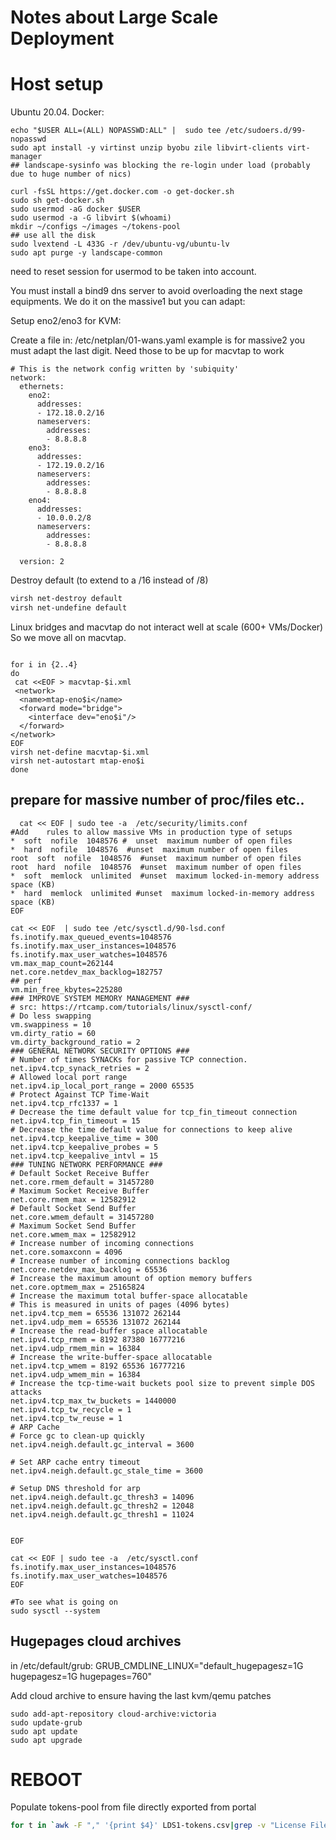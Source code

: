 # Notes about Large Scale Deployment

# Host setup

Ubuntu 20.04.
Docker: 
```shell
echo "$USER ALL=(ALL) NOPASSWD:ALL" |  sudo tee /etc/sudoers.d/99-nopasswd
sudo apt install -y virtinst unzip byobu zile libvirt-clients virt-manager
## landscape-sysinfo was blocking the re-login under load (probably due to huge number of nics)
 
curl -fsSL https://get.docker.com -o get-docker.sh
sudo sh get-docker.sh
sudo usermod -aG docker $USER
sudo usermod -a -G libvirt $(whoami)
mkdir ~/configs ~/images ~/tokens-pool
## use all the disk
sudo lvextend -L 433G -r /dev/ubuntu-vg/ubuntu-lv
sudo apt purge -y landscape-common
```
need to reset session for usermod to be taken into account.

You must install a bind9 dns server to avoid overloading the next stage equipments.
We do it on the massive1 but you can adapt:




Setup eno2/eno3 for KVM:

Create a file in: /etc/netplan/01-wans.yaml example is for massive2 you must adapt the last digit.
Need those to be up for macvtap to work
```shell
# This is the network config written by 'subiquity'
network:
  ethernets:
    eno2:
      addresses:
      - 172.18.0.2/16
      nameservers:
        addresses:
        - 8.8.8.8
    eno3:
      addresses:
      - 172.19.0.2/16
      nameservers:
        addresses:
        - 8.8.8.8
    eno4:
      addresses:
      - 10.0.0.2/8
      nameservers:
        addresses:
        - 8.8.8.8

  version: 2
```

Destroy default (to extend to a /16 instead of /8)
```bash
virsh net-destroy default
virsh net-undefine default
```

Linux bridges and macvtap do not interact well at scale (600+ VMs/Docker)
So we move all on macvtap.


```shell

for i in {2..4}
do
 cat <<EOF > macvtap-$i.xml
 <network>
  <name>mtap-eno$i</name>
  <forward mode="bridge">
    <interface dev="eno$i"/>
  </forward>
</network>
EOF
virsh net-define macvtap-$i.xml
virsh net-autostart mtap-eno$i
done
```

## prepare for massive number of proc/files etc..

```shell
  cat << EOF | sudo tee -a  /etc/security/limits.conf 
#Add    rules to allow massive VMs in production type of setups
*  soft  nofile  1048576 #  unset  maximum number of open files
*  hard  nofile  1048576  #unset  maximum number of open files
root  soft  nofile  1048576  #unset  maximum number of open files
root  hard  nofile  1048576  #unset  maximum number of open files
*  soft  memlock  unlimited  #unset  maximum locked-in-memory address space (KB)
*  hard  memlock  unlimited #unset  maximum locked-in-memory address space (KB)
EOF

cat << EOF  | sudo tee /etc/sysctl.d/90-lsd.conf 
fs.inotify.max_queued_events=1048576
fs.inotify.max_user_instances=1048576
fs.inotify.max_user_watches=1048576
vm.max_map_count=262144
net.core.netdev_max_backlog=182757
## perf
vm.min_free_kbytes=225280
### IMPROVE SYSTEM MEMORY MANAGEMENT ###
# src: https://rtcamp.com/tutorials/linux/sysctl-conf/
# Do less swapping
vm.swappiness = 10
vm.dirty_ratio = 60
vm.dirty_background_ratio = 2
### GENERAL NETWORK SECURITY OPTIONS ###
# Number of times SYNACKs for passive TCP connection.
net.ipv4.tcp_synack_retries = 2
# Allowed local port range
net.ipv4.ip_local_port_range = 2000 65535
# Protect Against TCP Time-Wait
net.ipv4.tcp_rfc1337 = 1
# Decrease the time default value for tcp_fin_timeout connection
net.ipv4.tcp_fin_timeout = 15
# Decrease the time default value for connections to keep alive
net.ipv4.tcp_keepalive_time = 300
net.ipv4.tcp_keepalive_probes = 5
net.ipv4.tcp_keepalive_intvl = 15
### TUNING NETWORK PERFORMANCE ###
# Default Socket Receive Buffer
net.core.rmem_default = 31457280
# Maximum Socket Receive Buffer
net.core.rmem_max = 12582912
# Default Socket Send Buffer
net.core.wmem_default = 31457280
# Maximum Socket Send Buffer
net.core.wmem_max = 12582912
# Increase number of incoming connections
net.core.somaxconn = 4096
# Increase number of incoming connections backlog
net.core.netdev_max_backlog = 65536
# Increase the maximum amount of option memory buffers
net.core.optmem_max = 25165824
# Increase the maximum total buffer-space allocatable
# This is measured in units of pages (4096 bytes)
net.ipv4.tcp_mem = 65536 131072 262144
net.ipv4.udp_mem = 65536 131072 262144
# Increase the read-buffer space allocatable
net.ipv4.tcp_rmem = 8192 87380 16777216
net.ipv4.udp_rmem_min = 16384
# Increase the write-buffer-space allocatable
net.ipv4.tcp_wmem = 8192 65536 16777216
net.ipv4.udp_wmem_min = 16384
# Increase the tcp-time-wait buckets pool size to prevent simple DOS attacks
net.ipv4.tcp_max_tw_buckets = 1440000
net.ipv4.tcp_tw_recycle = 1
net.ipv4.tcp_tw_reuse = 1
# ARP Cache
# Force gc to clean-up quickly
net.ipv4.neigh.default.gc_interval = 3600

# Set ARP cache entry timeout
net.ipv4.neigh.default.gc_stale_time = 3600

# Setup DNS threshold for arp
net.ipv4.neigh.default.gc_thresh3 = 14096
net.ipv4.neigh.default.gc_thresh2 = 12048
net.ipv4.neigh.default.gc_thresh1 = 11024


EOF

cat << EOF | sudo tee -a  /etc/sysctl.conf
fs.inotify.max_user_instances=1048576
fs.inotify.max_user_watches=1048576
EOF

#To see what is going on
sudo sysctl --system

```
## Hugepages cloud archives
in /etc/default/grub:
GRUB_CMDLINE_LINUX="default_hugepagesz=1G hugepagesz=1G hugepages=760"

Add cloud archive to ensure having the last kvm/qemu patches
```shell
sudo add-apt-repository cloud-archive:victoria
sudo update-grub
sudo apt update
sudo apt upgrade
```

# REBOOT 

Populate tokens-pool from file directly exported from portal
```bash
for t in `awk -F "," '{print $4}' LDS1-tokens.csv|grep -v "License File Token" |sed 's/"//g'`; do touch tokens-pool/$t; done
```
